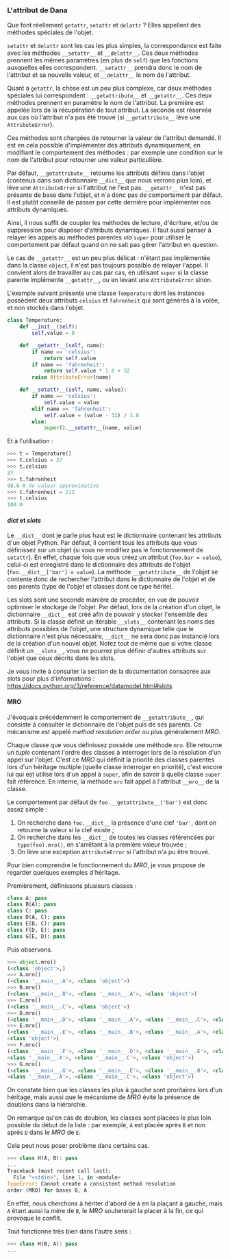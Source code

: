 ### L'attribut de Dana

Que font réellement `getattr`, `setattr` et `delattr` ? Elles appellent des méthodes spéciales de l'objet.

`setattr` et `delattr` sont les cas les plus simples, la correspondance est faite avec les méthodes `__setattr__` et `__delattr__`.
Ces deux méthodes prennent les mêmes paramètres (en plus de `self`) que les fonctions auxquelles elles correspondent. `__setattr__` prendra donc le nom de l'attribut et sa nouvelle valeur, et `__delattr__` le nom de l'attribut.

Quant à `getattr`, la chose est un peu plus complexe, car deux méthodes spéciales lui correspondent : `__getattribute__` et `__getattr__`. Ces deux méthodes prennent en paramètre le nom de l'attribut.
La première est appelée lors de la récupération de tout attribut. La seconde est réservée aux cas où l'attribut n'a pas été trouvé (si `__getattribute__` lève une `AttributeError`).

Ces méthodes sont chargées de retourner la valeur de l'attribut demandé.
Il est en cela possible d'implémenter des attributs dynamiquement, en modifiant le comportement des méthodes : par exemple une condition sur le nom de l'attribut pour retourner une valeur particulière.

Par défaut, `__getattribute__` retourne les attributs définis dans l'objet (contenus dans son dictionnaire `__dict__` que nous verrons plus loin), et lève une `AttributeError` si l'attribut ne l'est pas.
`__getattr__` n'est pas présente de base dans l'objet, et n'a donc pas de comportement par défaut.
Il est plutôt conseillé de passer par cette dernière pour implémenter nos attributs dynamiques.

Ainsi, il nous suffit de coupler les méthodes de lecture, d'écriture, et/ou de suppression pour disposer d'attributs dynamiques.
Il faut aussi penser à relayer les appels au méthodes parentes *via* `super` pour utiliser le comportement par défaut quand on ne sait pas gérer l'attribut en question.

Le cas de `__getattr__` est un peu plus délicat : n'étant pas implémentée dans la classe `object`, il n'est pas toujours possible de relayer l'appel.
Il convient alors de travailler au cas par cas, en utilisant `super` si la classe parente implémente `__getattr__`, ou en levant une `AttributeError` sinon.

L'exemple suivant présente une classe `Temperature` dont les instances possèdent deux attributs `celsius` et `fahrenheit` qui sont générés à la volée, et non stockés dans l'objet.

```python
class Temperature:
    def __init__(self):
        self.value = 0

    def __getattr__(self, name):
        if name == 'celsius':
            return self.value
        if name == 'fahrenheit':
            return self.value * 1.8 + 32
        raise AttributeError(name)

    def __setattr__(self, name, value):
        if name == 'celsius':
            self.value = value
        elif name == 'fahrenheit':
            self.value = (value - 32) / 1.8
        else:
            super().__setattr__(name, value)
```

Et à l'utilisation :

```python
>>> t = Temperature()
>>> t.celsius = 37
>>> t.celsius
37
>>> t.fahrenheit
98.6 # Ou valeur approximative
>>> t.fahrenheit = 212
>>> t.celsius
100.0
```

#### *dict* et *slots*

Le `__dict__` dont je parle plus haut est le dictionnaire contenant les attributs d'un objet Python. Par défaut, il contient tous les attributs que vous définissez sur un objet (si vous ne modifiez pas le fonctionnement de `setattr`).
En effet, chaque fois que vous créez un attribut (`foo.bar = value`), celui-ci est enregistré dans le dictionnaire des attributs de l'objet (`foo.__dict__['bar'] = value`). La méthode `__getattribute__` de l'objet se contente donc de rechercher l'attribut dans le dictionnaire de l'objet et de ses parents (type de l'objet et classes dont ce type hérite).

Les slots sont une seconde manière de procéder, en vue de pouvoir optimiser le stockage de l'objet.
Par défaut, lors de la création d'un objet, le dictionnaire `__dict__` est créé afin de pouvoir y stocker l'ensemble des attributs.
Si la classe définit un itérable `__slots__` contenant les noms des attributs possibles de l'objet, une structure dynamique telle que le dictionnaire n'est plus nécessaire, `__dict__` ne sera donc pas instancié lors de la création d'un nouvel objet.
Notez tout de même que si votre classe définit un `__slots__`, vous ne pourrez plus définir d'autres attributs sur l'objet que ceux décrits dans les slots.

Je vous invite à consulter la section de la documentation consacrée aux slots pour plus d'informations :
<https://docs.python.org/3/reference/datamodel.html#slots>

#### MRO

J'évoquais précédemment le comportement de `__getattribute__`, qui consiste à consulter le dictionnaire de l'objet puis de ses parents. Ce mécanisme est appelé *method resolution order* ou plus généralement *MRO*.

Chaque classe que vous définissez possède une méthode `mro`. Elle retourne un *tuple* contenant l'ordre des classes à interroger lors de la résolution d'un appel sur l'objet.
C'est ce *MRO* qui définit la priorité des classes parentes lors d'un héritage multiple (quelle classe interroger en priorité), c'est encore lui qui est utilisé lors d'un appel à `super`, afin de savoir à quelle classe `super` fait référence.
En interne, la méthode `mro` fait appel à l'attribut `__mro__` de la classe.

Le comportement par défaut de `foo.__getattribute__('bar')` est donc assez simple :

1. On recherche dans `foo.__dict__` la présence d'une clef `'bar'`, dont on retourne la valeur si la clef existe ;
2. On recherche dans les `__dict__` de toutes les classes référencées par `type(foo).mro()`, en s'arrêtant à la première valeur trouvée ;
3. On lève une exception `AttributeError` si l'attribut n'a pu être trouvé.

Pour bien comprendre le fonctionnement du *MRO*, je vous propose de regarder quelques exemples d'héritage.

Premièrement, définissons plusieurs classes :

```python
class A: pass
class B(A): pass
class C: pass
class D(A, C): pass
class E(B, C): pass
class F(D, E): pass
class G(E, D): pass
```

Puis observons.

```python
>>> object.mro()
(<class 'object'>,)
>>> A.mro()
(<class '__main__.A'>, <class 'object'>)
>>> B.mro()
(<class '__main__.B'>, <class '__main__.A'>, <class 'object'>)
>>> C.mro()
(<class '__main__.C'>, <class 'object'>)
>>> D.mro()
(<class '__main__.D'>, <class '__main__.A'>, <class '__main__.C'>, <class 'object'>)
>>> E.mro()
(<class '__main__.E'>, <class '__main__.B'>, <class '__main__.A'>, <class '__main__.C'>,
<class 'object'>)
>>> F.mro()
(<class '__main__.F'>, <class '__main__.D'>, <class '__main__.E'>, <class '__main__.B'>,
<class '__main__.A'>, <class '__main__.C'>, <class 'object'>)
>>> G.mro()
(<class '__main__.G'>, <class '__main__.E'>, <class '__main__.B'>, <class '__main__.D'>,
<class '__main__.A'>, <class '__main__.C'>, <class 'object'>)
```

On constate bien que les classes les plus à gauche sont proritaires lors d'un héritage, mais aussi que le mécanisme de *MRO* évite la présence de doublons dans la hiérarchie.

On remarque qu'en cas de doublon, les classes sont placées le plus loin possible du début de la liste : par exemple, `A` est placée après `B` et non après `D` dans le *MRO* de `E`.

Cela peut nous poser problème dans certains cas.

```python
>>> class H(A, B): pass
...
Traceback (most recent call last):
  File "<stdin>", line 1, in <module>
TypeError: Cannot create a consistent method resolution
order (MRO) for bases B, A
```

En effet, nous cherchons à hériter d'abord de `A` en la plaçant à gauche, mais `A` étant aussi la mère de `B`, le *MRO* souheterait la placer à la fin, ce qui provoque le conflit.

Tout fonctionne très bien dans l'autre sens :

```python
>>> class H(B, A): pass
...
```
